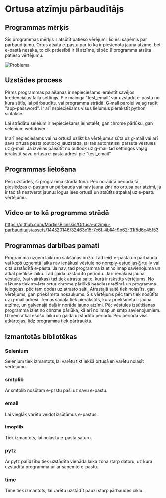 # Ortusa atzīmju pārbaudītājs

## Programmas mērķis
Šīs programmas mērķis ir atsūtīt patieso vērējumi, ko esi saņēmis par pārbaudījumu. Ortus   atsūta e-pastu par to ka ir pievienota jauna atzīme, bet e-pastā nesaka, to cik patiesībā ir šī atzīme, tāpēc šī programma atsūta patieso vērtējumu.

![Problema](https://github.com/MartinsBilinskis/Ortusa-atzimju-parbauditajs/assets/144620146/e67643dc-3bfa-41d6-a3fc-df7f47d2a4eb)

## Uzstādes process
Pirms programmas palaišanas ir nepieciešams ierakstīt savējos kredenciāļus failā settings. Pie mainīgā "test_email" var uzstādīt e-pastu no kura sūtīs, lai pārbaudītu, vai programma strādā. G-mail parolei vajag radīt "app-password". Ir arī nepieciešams visus lielumus pierakstīt python sintaksē. 

Lai strādātu seleium ir nepieciešams ieinstalēt, gan chrome pārlūku, gan selenium webdriver. 

Ir arī nepieciešams vai nu ortusā uzlikt ka vērtējumus sūta uz g-mail vai arī savs ortusa pasts (outlook) jauzstāda, lai tas automātiski pārsūta vēstules uz g-mail. Ja izvēlas pārsūtīt no outlook uz g-mail tad settingos vajag ierakstīt savu ortusa e-pasta adresi pie "test_email"

## Programmas lietošana
Pēc uzstādes, šī programma strādā fonā. Pēc norādītā perioda tā pieslēdzas e-pastam un pārbauda vai nav jauna ziņa no ortusa par atzīmi, ja ir tad tā neatverot jaunus logus iees ortusā un atsūtīts atpakaļ uz e-pastu vērtējumu. 

## Video ar to kā programma strādā


https://github.com/MartinsBilinskis/Ortusa-atzimju-parbauditajs/assets/144620146/32463c15-7c6f-4b84-9b62-31f5d6c45f53


## Programmas darbības pamati
Programma uzņem laiku no sākšanas brīža. Tad ieiet e-pastā un pārbauda vai kopš uzņemtā laika nav ienākusi vēstule no noreply-estudijas@rtu.lv vai cita uzstādītā e-pasta. Ja nav, tad programma iziet no imap savienojuma un atkal piefiksē laiku. Tad gaida uzstādīto periodu. Ja ir ienākusi jauna vēstule, (vai vairākas) tad tiek atrasta saite, kurā ir rakstīts vērtējums. No sākuma tiek atvērts ortus chrome pārlūkā headless režīmā un programma ielogojas, pēc tam dodas uz atrasto saiti. Atrastajā saitē tiek nolasīts, gan vērtējums, gan priekšmeta nosaukums. Šis vērtējums pēc tam tiek nosūtīts uz g-mail adresi. Tēmas sadaļā tiek pierakstīts, kurā priekšmetā ir jauna atzīme, un galvenajā daļā ir norāda jauno atzīmi. Pēc vēstules izsūtīšanas programma iziet no chrome pārlūka, kā arī no imap un smtp savienojumiem. Uzņem atkal esošo laiku un gaida uzstādīto periodu. Pēc perioda viss atkārtojas, līdz programma tiek pārtraukta.

## Izmantotās bibliotēkas
### Selenium
Selenium tiek izmantots, lai varētu tikt iekšā ortusā un varētu nolasīt vērtējumu.

### smtplib
Ar smtplib nosūtam e-pastu paši uz savu e-pastu.

### email
Lai vieglāk varētu veidot izsūtāmus e-pastus.

### imaplib
Tiek izmantots, lai nolasītu e-pasta saturu.

### pytz
Ar pytz palīdzību tiek uzstādīta vienāda laika zona starp datoru, uz kura uzstādīta programma un ar saņemto e-pastu.

### time
Time tiek izmantots, lai varētu uzstādīt pauzi starp pārbaudes ciklu.

